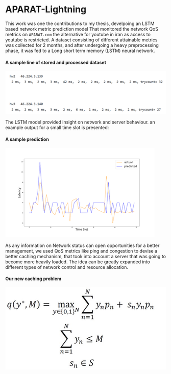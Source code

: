# APARAT-Lightning

This work was one the contributions to my thesis, develpoing an LSTM based network metric prediction model
That monitored the network QoS metrics on `APARAT.com` the alternative for youtube in iran as access to youtube is restricted.
A dataset consisting of different attainable metrics was collected for 2 months, and after undergoing a heavy preprocessing phase, it was fed 
to a Long short term memory (LSTM) neural network.

#### A sample line of stored and processed dataset
![alt text](https://github.com/Danii-Sh/APARAT-Lightning/blob/fc760c37e88fb6b2a1cb727e34b5160dd44f7a64/Sample%20Output/Screenshot%202023-07-27%20224606.png)

The LSTM model provided insight on network and server behaviour. an example output for 
a small time slot is presented:
#### A sample prediction

![alt text](https://github.com/Danii-Sh/APARAT-Lightning/blob/fc760c37e88fb6b2a1cb727e34b5160dd44f7a64/Sample%20Output/Picture2.png)

As any information on Network status can open opportunities for a better management, we used QoS metrics like ping and congestion to devise a better
caching mechanism, that took into account a server that was going to become more heavily loaded. The idea can be greatly expanded into different 
types of network control and resource allocation.
#### Our new caching problem

![alt text](https://github.com/Danii-Sh/APARAT-Lightning/blob/fc760c37e88fb6b2a1cb727e34b5160dd44f7a64/Sample%20Output/Picture1.jpg)
